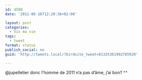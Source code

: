 ```yaml
---
id: 4500
date: '2011-06-16T12:20:36+02:00'

layout: post
categories:
  - Vis ma vie
tags:
  - tweet
format: status
publish_social: no
guid: 'http://tweets.local/?birdsite_tweet=81335361992785920'

---
```


@jupelletier donc l’homme de 2011 n’a pas d’âme, j’ai bon? ^^